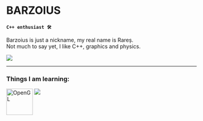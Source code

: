 # BARZOIUS

**`C++ enthusiast 🛠`**
                                                                    
Barzoius is just a nickname, my real name is Rareș.                            
Not much to say yet, I like C++, graphics and physics.                           
               
   <p align="left">
      <a href="https://www.linkedin.com/in/moisel-rares-936258268/">
       <img src="https://img.shields.io/badge/linkedin-%230077B5.svg?&style=for-the-badge&logo=linkedin&logoColor=white" /> </a>
   
---
   ###  Things I am learning:
   <a>
    <img src="https://skillicons.dev/icons?i=cpp"/>
    <img align="left" alt="OpenGL" width="70px" style="padding-right:1px;" src="https://cdn.jsdelivr.net/gh/devicons/devicon/icons/opengl/opengl-plain.svg" />
  </a>


  
   
